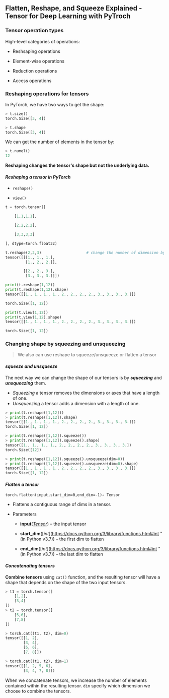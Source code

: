 ## Flatten, Reshape, and Squeeze Explained - Tensor for Deep Learning with PyTroch

### Tensor operation types

High-level categories of operations:

- Reshsaping operations

- Element-wise operations

- Reduction operations

- Access operations

### Reshaping operations for tensors

In PyTorch, we have two ways to get the shape:

```python
> t.size()
torch.Size([3, 4])

> t.shape
torch.Size([3, 4])
```

We can get the number of elements in the tensor by:

```python
> t.numel()
12
```

**Reshaping changes the tensor's shape but not the underlying data.**

#### *Reshaping a tensor in PyTorch*

- `reshape()`

- `view()`

```python
t = torch.tensor([

    [1,1,1,1],

    [2,2,2,2],

    [3,3,3,3]

], dtype=torch.float32)

t.reshape(2,2,3)                    # change the number of dimension by reshape
tensor([[[1., 1., 1.],
         [1., 2., 2.]],

        [[2., 2., 3.],
         [3., 3., 3.]]])

print(t.reshape(1,12))
print(t.reshape(1,12).shape)
tensor([[1., 1., 1., 1., 2., 2., 2., 2., 3., 3., 3., 3.]])

torch.Size([1, 12])

print(t.view(1,12))
print(t.view(1,12).shape)
tensor([[1., 1., 1., 1., 2., 2., 2., 2., 3., 3., 3., 3.]])

torch.Size([1, 12])
```

### Changing shape by squeezing and unsqueezing

> We also can use reshape to squeeze/unsqueeze or flatten a tensor

#### *squeeze and unsqueeze*

The next way we can change the shape of our tensors is by ***squeezing*** and ***unsqueezing*** them.

- *Squeezing* a tensor removes the dimensions or axes that have a length of one.
- *Unsqueezing* a tensor adds a dimension with a length of one.

```python
> print(t.reshape([1,12]))
> print(t.reshape([1,12]).shape)
tensor([[1., 1., 1., 1., 2., 2., 2., 2., 3., 3., 3., 3.]])
torch.Size([1, 12])

> print(t.reshape([1,12]).squeeze())
> print(t.reshape([1,12]).squeeze().shape)
tensor([1., 1., 1., 1., 2., 2., 2., 2., 3., 3., 3., 3.])
torch.Size([12])

> print(t.reshape([1,12]).squeeze().unsqueeze(dim=0))
> print(t.reshape([1,12]).squeeze().unsqueeze(dim=0).shape)
tensor([[1., 1., 1., 1., 2., 2., 2., 2., 3., 3., 3., 3.]])
torch.Size([1, 12])
```

#### *Flatten a tensor*

`torch.flatten(input,start_dim=0,end_dim=-1)→ Tensor`

- Flattens a contiguous range of dims in a tensor.

- Parameters

  - **input**([*Tensor*](https://pytorch.org/docs/stable/tensors.html#torch.Tensor "torch.Tensor")) – the input tensor

  - **start_dim**([*int*](https://docs.python.org/3/library/functions.html#int "(in Python v3.7)) – the first dim to flatten

  - **end_dim**([*int*](https://docs.python.org/3/library/functions.html#int "(in Python v3.7)) – the last dim to flatten



#### *Concatenating tensors*

**Combine tensors** using `cat()` function, and the resulting tensor will have a shape that depends on the shape of the two input tensors.

```python
> t1 = torch.tensor([
    [1,2],
    [3,4]
])
> t2 = torch.tensor([
    [5,6],
    [7,8]
])
```

```python
> torch.cat((t1, t2), dim=0)
tensor([[1, 2],
        [3, 4],
        [5, 6],
        [7, 8]])
```

```python
> torch.cat((t1, t2), dim=1)
tensor([[1, 2, 5, 6],
        [3, 4, 7, 8]])
```

When we concatenate tensors, we increase the number of elements contained within the resulting tensor. `dim` specify which dimension we choose to combine the tensors.
